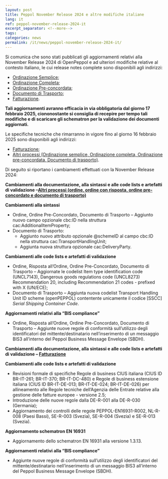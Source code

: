 ```yaml
---
layout: post
title: Peppol November Release 2024 e altre modifiche italiane
lang: it
ref: peppol-november-release-2024-it
excerpt_separator: <!--more-->
tags:
categories: news
permalink: /it/news/peppol-november-release-2024-it/
---
```

Si comunica che sono stati pubblicati gli aggiornamenti relativi alla November Release 2024 di OpenPeppol e ad ulteriori modifiche relative al contesto italiano, le cui release notes complete sono disponibili agli indirizzi:

 - [Ordinazione Semplice](https://peppol-docs.agid.gov.it/docs-next-release/docs/ITA/others/guides/release-notes-it/3-order-only/main.html);
 - [Ordinazione Completa](https://peppol-docs.agid.gov.it/docs-next-release/docs/ITA/others/guides/release-notes-it/28-ordering/main.html);
 - [Ordinazione Pre-concordata](https://peppol-docs.agid.gov.it/docs-next-release/docs/ITA/others/guides/release-notes-it/42-orderagreement/main.html);
 - [Documento di Trasporto](https://peppol-docs.agid.gov.it/docs-next-release/docs/ITA/others/guides/release-notes-it/30-despatchadvice/main.html);
 - [Fatturazione](https://peppol-docs.agid.gov.it/docs-next-release/docs/ITA/invoice/guide/release-notes-it/main.html).

**Tali aggiornamenti avranno efficacia in via obbligatoria dal giorno 17 febbraio 2025, ciononostante si consiglia di recepire per tempo tali modifiche e di scaricare gli schematron per la validazione dei documenti aggiornati.**
<!--more-->

Le specifiche tecniche che rimarranno in vigore fino al giorno 16 febbraio 2025 sono disponibili agli indirizzi:

 - [Fatturazione](https://peppol-docs.agid.gov.it/docs/my_index_fatt.jsp);
 - [Altri processi (Ordinazione semplice, Ordinazione completa, Ordinazione pre-concordata, Documento di trasporto)](https://peppol-docs.agid.gov.it/docs/my_index.jsp).

Di seguito si riportano i cambiamenti effettuati con la November Release 2024:

**Cambiamenti alla documentazione, alla sintassi e alle code lists e artefatti di validazione –[Altri processi (ordine, ordine con risposta, ordine pre-concordato e documento di trasporto)](https://peppol-docs.agid.gov.it/docs-next-release/my_index.jsp)**

**Cambiamenti alla sintassi**
 - Ordine, Ordine Pre-Concordato, Documento di Trasporto – Aggiunto nuovo campo opzionale cbc:ID nella struttura cac:AdditionalItemProperty;
 - Documento di Trasporto:
    - Aggiunto nuovo attributo opzionale @schemeID al campo cbc:ID nella struttura cac:TransportHandlingUnit;
    - Aggiunta nuova struttura opzionale cac:DeliveryParty.

**Cambiamenti alle code lists e artefatti di validazione**
 - Ordine, Risposta all’Ordine, Ordine Pre-Concordato, Documento di Trasporto – Aggiornate le codelist Item type identification code (UNCL7143), Dangerous goods regulations code (UNCL8273) Recommendation 20, including Recommendation 21 codes - prefixed with X (UN/ECE);
 - Documento di Trasporto – Aggiunta nuova codelist Transport Handling Unit ID scheme (openPEPPOL) contentente unicamente il codice [SSCC] *Serial Shipping Container Code*.

**Aggiornamenti relativi alla “BIS compliance”**
 - Ordine, Risposta all’Ordine, Ordine Pre-Concordato, Documento di Trasporto – Aggiunte nuove regole di conformità sull’utilizzo degli identificatori del mittente/destinatario nell’inserimento di un messaggio BIS3 all’interno del Peppol Business Message Envelope (SBDH).

**Cambiamenti alla documentazione, alla sintassi e alle code lists e artefatti di validazione – [Fatturazione](https://peppol-docs.agid.gov.it/docs-next-release/my_index_fatt.jsp)**

**Cambiamenti alle code lists e artefatti di validazione**
 - Revisioni formale di specifiche Regole di business CIUS italiana (CIUS ID BR-IT-261; BR-IT-370; BR-IT-DC-480) e Regole di business estensione italiana (CIUS ID BR-IT-DE-013; BR-IT-DE-024; BR-IT-DE-026) per allineamento alle Regole tecniche dell’Agenzia delle Entrate relative alla gestione delle fatture europee - versione 2.5;
 - Introduzione delle nuove regole dalla DE-R-001 alla DE-R-030 (Germania);
 - Aggiornamento dei controlli delle regole PEPPOL-EN16931-R002, NL-R-008 (Paesi Bassi), SE-R-003 (Svezia), SE-R-004 (Svezia) e SE-R-013 (Svezia).

**Aggiornamento schematron EN 16931**
 - Aggiornamento dello schematron EN 16931 alla versione 1.3.13.

**Aggiornamenti relativi alla “BIS compliance”**
 - Aggiunte nuove regole di conformità sull’utilizzo degli identificatori del mittente/destinatario nell’inserimento di un messaggio BIS3 all’interno del Peppol Business Message Envelope (SBDH).


